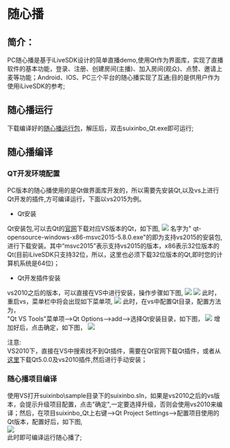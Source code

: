 # 随心播

## 简介：
PC随心播是基于iLiveSDK设计的简单直播demo,使用Qt作为界面库，实现了直播软件的基本功能，登录、注册、创建房间(主播)、加入房间(观众)、点赞、邀请上麦等功能；Android、IOS、PC三个平台的随心播实现了互通;目的是供用户作为使用iLiveSDK的参考;

## 随心播运行
  下载编译好的[随心播运行包](http://dldir1.qq.com/hudongzhibo/git/iLiveSDK_PC_Suixinbo/suixinbo_run.zip)，解压后，双击suixinbo_Qt.exe即可运行;

## 随心播编译

### QT开发环境配置
PC版本的随心播使用的是Qt做界面库开发的，所以需要先安装Qt,以及vs上进行Qt开发的插件,方可编译运行，下面以vs2015为例。

* Qt安装

Qt安装包,可以去Qt的[官网](http://download.qt.io/archive/qt/)下载对应VS版本的Qt，如下图,
![](https://mc.qcloudimg.com/static/img/dcaba630803943f425c0f40f9b5b59bd/pic.png)
名字为" qt-opensource-windows-x86-msvc2015-5.8.0.exe"的即为支持vs2015的安装包,进行下载安装。其中“msvc2015”表示支持vs2015的版本，x86表示32位版本的Qt(目前iLiveSDK只支持32位，所以，这里也必须下载32位版本的Qt,即时您的计算机系统是64位)；

* Qt开发插件安装

vs2010之后的版本，可以直接在VS中进行安装，操作步骤如下图,
![](https://mc.qcloudimg.com/static/img/e669d4451aca22173f8bf2ad67a894ab/pic.png)
![](https://mc.qcloudimg.com/static/img/da49e7fd3f853bfed5814369811188ed/pic.png)
此时，重启vs，菜单栏中将会出现如下菜单项,
![](https://mc.qcloudimg.com/static/img/cb5b67ec89f573185a5ce7fbbd85ac9a/pic.png)
此时，在vs中配置Qt目录，配置方法为，<br/>
"Qt VS Tools"菜单项-->Qt Options-->add-->选择Qt安装目录，如下图，
![](https://mc.qcloudimg.com/static/img/a6bfa24ca0c3ef8d39a289a4a120f4c0/pic.png)
增加好后，点击确定，如下图，
![](https://mc.qcloudimg.com/static/img/c5aacc84343bb566097960e1dd595339/pic.png)

注意:<br/>
VS2010下，直接在VS中搜索找不到Qt插件，需要在Qt官网下载Qt插件，或者从[这里](http://dldir1.qq.com/hudongzhibo/git/Qt/Qt_5.0.0.zip)下载Qt5.0.0及vs2010插件,然后进行手动安装；

### 随心播项目编译
使用VS打开suixinbo\sample目录下的suixinbo.sln，如果是vs2010之后的vs版本，会提示升级项目配置，点击"确定",一定要选择升级，否则会使用vs2010来编译；然后，在项目suixinbo_Qt上右键-->Qt Project Settings-->配置项目使用的Qt版本，配置好后，如下图,<br/>
![](https://mc.qcloudimg.com/static/img/1580d6b0287ea3ac8a88d81ee4d917c1/pic.png)<br/>
此时即可编译运行随心播了;

